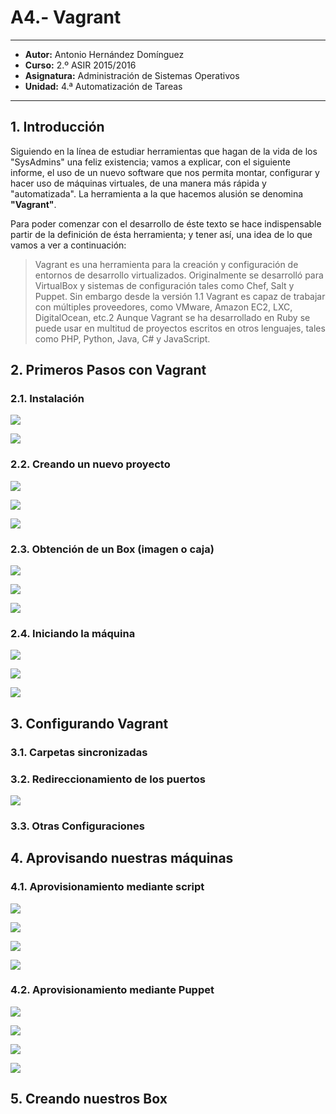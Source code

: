 # A4.- Vagrant

***

* **Autor:**  Antonio Hernández Domínguez
* **Curso:** 2.º ASIR 2015/2016
* **Asignatura:** Administración de Sistemas Operativos
* **Unidad:** 4.ª Automatización de Tareas

***

## 1. Introducción

Siguiendo en la línea de estudiar herramientas que hagan de la vida de los "SysAdmins" una feliz existencia; vamos a explicar, con el siguiente informe, el uso de un nuevo software que nos permita montar, configurar y hacer uso de máquinas virtuales, de una manera más rápida y "automatizada". La herramienta a la que hacemos alusión se denomina **"Vagrant"**.
	
Para poder comenzar con el desarrollo de éste texto se hace indispensable partir de la definición de ésta herramienta; y tener así, una idea de lo que vamos a ver a continuación:
	
>Vagrant es una herramienta para la creación y configuración de entornos de desarrollo virtualizados. Originalmente se desarrolló para VirtualBox y sistemas de configuración tales como Chef, Salt y Puppet. Sin embargo desde la versión 1.1 Vagrant es capaz de trabajar con múltiples proveedores, como VMware, Amazon EC2, LXC, DigitalOcean, etc.2 Aunque Vagrant se ha desarrollado en Ruby se puede usar en multitud de proyectos escritos en otros lenguajes, tales como PHP, Python, Java, C# y JavaScript.
>
	
## 2. Primeros Pasos con Vagrant
### 2.1. Instalación

![](screenshots/gettingstarted.gif)

![](screenshots/00.png)


### 2.2. Creando un nuevo proyecto

![](screenshots/boxdonwload.gif)

![](screenshots/01.png)

![](screenshots/02.png)

### 2.3. Obtención de un Box (imagen o caja)

![](screenshots/03.png)

![](screenshots/04.png)

![](screenshots/05.png)

### 2.4. Iniciando la máquina

![](screenshots/06.png)

![](screenshots/07.png)

![](screenshots/07b.png)

## 3. Configurando Vagrant
### 3.1. Carpetas sincronizadas
### 3.2. Redireccionamiento de los puertos


![](screenshots/08.png)

### 3.3. Otras Configuraciones

## 4. Aprovisando nuestras máquinas
### 4.1. Aprovisionamiento mediante script

![](screenshots/09.png)

![](screenshots/09b.png)

![](screenshots/10.png)

![](screenshots/11.png)

### 4.2. Aprovisionamiento mediante Puppet

![](screenshots/12.png)

![](screenshots/13.png)

![](screenshots/14.png)

![](screenshots/15.png)

## 5. Creando nuestros Box